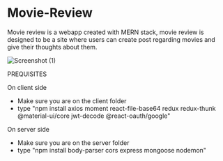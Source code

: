 # Movie-Review
Movie review is a webapp created with MERN stack, movie review is designed to be a site where users can create post regarding movies and give their thoughts about them. 


![Screenshot (1)](https://user-images.githubusercontent.com/64679607/201263446-266819f2-3399-4a4c-bc26-a3d03123c43a.png)

PREQUISITES

On client side
- Make sure you are on the client folder
- type "npm install axios moment react-file-base64 redux redux-thunk @material-ui/core jwt-decode @react-oauth/google"

On server side
- Make sure you are on the server folder
- type "npm install body-parser cors express mongoose nodemon"

